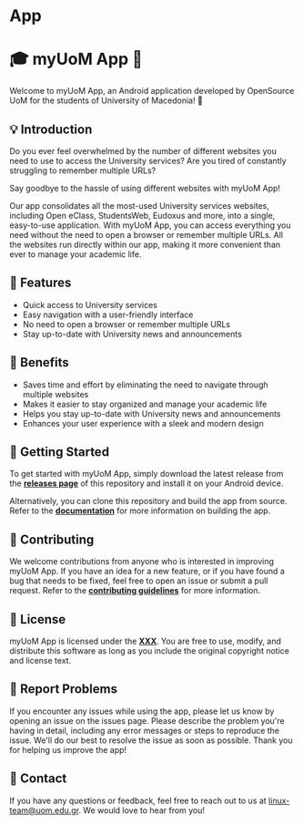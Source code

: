 # App

# **🎓 myUoM App 📱**

Welcome to myUoM App, an Android application developed by OpenSource UoM for the students of University of Macedonia! 🎉

## **💡 Introduction**

Do you ever feel overwhelmed by the number of different websites you need to use to access the University services? Are you tired of constantly struggling to remember multiple URLs? 

Say goodbye to the hassle of using different websites with myUoM App!

Our app consolidates all the most-used University services websites, including Open eClass, StudentsWeb, Eudoxus and more, into a single, easy-to-use application. With myUoM App, you can access everything you need without the need to open a browser or remember multiple URLs. All the websites run directly within our app, making it more convenient than ever to manage your academic life.

## **📱 Features**

- Quick access to University services
- Easy navigation with a user-friendly interface
- No need to open a browser or remember multiple URLs
- Stay up-to-date with University news and announcements

## **🌟 Benefits**

- Saves time and effort by eliminating the need to navigate through multiple websites
- Makes it easier to stay organized and manage your academic life
- Helps you stay up-to-date with University news and announcements
- Enhances your user experience with a sleek and modern design

## **🚀 Getting Started**

To get started with myUoM App, simply download the latest release from the **[releases page]()** of this repository and install it on your Android device.

Alternatively, you can clone this repository and build the app from source. Refer to the **[documentation]()** for more information on building the app.

## **🤝 Contributing**

We welcome contributions from anyone who is interested in improving myUoM App. If you have an idea for a new feature, or if you have found a bug that needs to be fixed, feel free to open an issue or submit a pull request. Refer to the **[contributing guidelines]()** for more information.

## **📄 License**

myUoM App is licensed under the **[XXX]()**. You are free to use, modify, and distribute this software as long as you include the original copyright notice and license text.

## **🐞 Report Problems**
If you encounter any issues while using the app, please let us know by opening an issue on the issues page. Please describe the problem you're having in detail, including any error messages or steps to reproduce the issue. We'll do our best to resolve the issue as soon as possible. Thank you for helping us improve the app!

## **📧 Contact**

If you have any questions or feedback, feel free to reach out to us at [linux-team@uom.edu.gr](mailto:linux-team@uom.edu.gr). We would love to hear from you!
